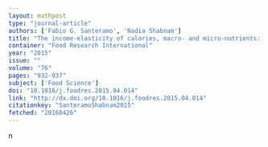 ```yaml
---
layout: mathpost
type: "journal-article"
authors: ['Fabio G. Santeramo', 'Nadia Shabnam']
title: "The income-elasticity of calories, macro- and micro-nutrients: What is the literature telling us?"
container: "Food Research International"
year: "2015"
issue: ""
volume: "76"
pages: "932-937"
subject: ['Food Science']
doi: "10.1016/j.foodres.2015.04.014"
link: "http://dx.doi.org/10.1016/j.foodres.2015.04.014"
citationkey: "SanteramoShabnam2015"
fetched: "20160426"
---
```


n